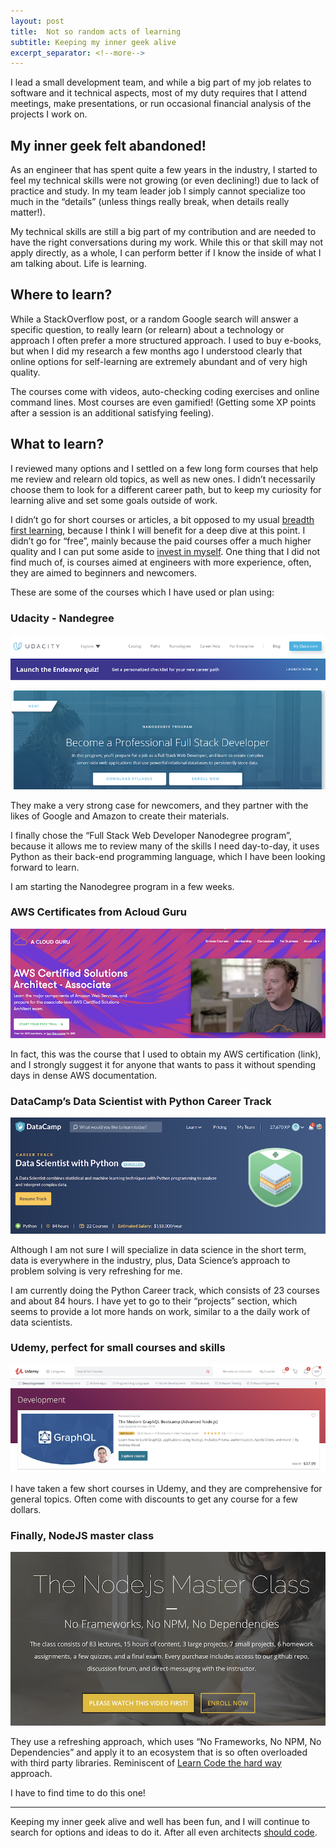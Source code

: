 ```yaml
---
layout: post
title:  Not so random acts of learning
subtitle: Keeping my inner geek alive
excerpt_separator: <!--more-->
---
```


I lead a small development team, and while a big part of my job relates to software and it technical aspects, most of my duty requires that I attend meetings, make presentations, or run occasional financial analysis of the projects I work on.
<!--more-->

## My inner geek felt abandoned!

As an engineer that has spent quite a few years in the industry, I started to feel my technical skills were not growing (or even declining!) due to lack of practice and study. In my team leader job I simply cannot specialize too much in the “details” (unless things really break, when details really matter!).

My technical skills are still a big part of my contribution and are needed to have the right conversations during my work. While this or that skill may not apply directly, as a whole, I can perform better if I know the inside of what I am talking about. Life is learning.

## Where to learn? 

While a StackOverflow post, or a random Google search will answer a specific question, to really learn (or relearn) about a technology or approach I often prefer a more structured approach. I used to buy e-books, but when I did my research a few months ago I understood clearly that online options for self-learning are extremely abundant and of very high quality. 

The courses come with videos, auto-checking coding exercises and online command lines. Most courses are even gamified! (Getting some XP points after a session is an additional satisfying feeling).


## What to learn?

I reviewed many options and I settled on a few long form courses that help me review and relearn old topics, as well as new ones. I didn’t necessarily choose them to look for a different career path, but to keep my curiosity for learning alive and set some goals outside of work.

I didn’t go for short courses or articles, a bit opposed to my usual [breadth first learning](http://wiki.c2.com/?BreadthFirstLearning), because I think I will benefit for a deep dive at this point. I didn’t go for “free”, mainly because the paid courses offer a much higher quality and I can put some aside to [invest in myself](https://medium.com/swlh/take-the-time-to-invest-in-yourself-your-future-depends-on-it-650303a4c). One thing that I did not find much of, is courses aimed at engineers with more experience, often, they are aimed to beginners and newcomers. 

These are some of the courses which I have used or plan using:

### Udacity - Nandegree

[![Udacity - Nandegrees Full-stack development](/img/posts/learning/udacity-full-stack.png)](https://www.udacity.com/course/full-stack-web-developer-nanodegree--nd004)

They make a very strong case for newcomers, and they partner with the likes of Google and Amazon to create their materials.

I finally chose the “Full Stack Web Developer Nanodegree program”, because it allows me to review many of the skills I need day-to-day, it uses Python as their back-end programming language, which I have been looking forward to learn.

I am starting the Nanodegree program in a few weeks.

### AWS Certificates from Acloud Guru

[![A Cloud Guru Certificate Course](/img/posts/learning/a-cloud-guru-aws-solutions.png)](https://acloud.guru/learn/aws-certified-solutions-architect-associate)

In fact, this was the course that I used to obtain my AWS certification (link), and I strongly suggest it for anyone that wants to pass it without spending days in dense AWS documentation.

### DataCamp’s Data Scientist with Python Career Track

[![Datacamp Data Science with Python](/img/posts/learning/datacamp-python-track.png)](https://www.datacamp.com/tracks/data-scientist-with-python)

Although I am not sure I will specialize in data science in the short term, data is everywhere in the industry, plus, Data Science’s approach to problem solving is very refreshing for me.

I am currently doing the Python Career track, which consists of 23 courses and about 84 hours. I have yet to go to their “projects” section, which seems to provide a lot more hands on work, similar to a the daily work of data scientists.

### Udemy, perfect for small courses and skills

[![Udemy Courses](/img/posts/learning/udemy-courses.png)](https://www.udemy.com/)

I have taken a few short courses in Udemy, and they are comprehensive for general topics. Often come with discounts to get any course for a few dollars.

### Finally, NodeJS master class

[![NodeJS master class](/img/posts/learning/nodejs-master-class.png)](https://pirple.thinkific.com/courses/the-nodejs-master-class)

They use a refreshing approach, which uses “No Frameworks, No NPM, No Dependencies” and apply it to an ecosystem that is so often overloaded with third party libraries. Reminiscent of [Learn Code the hard way](https://learncodethehardway.org/) approach.

I have to find time to do this one! 

----

Keeping my inner geek alive and well has been fun, and I will continue to search for options and ideas to do it. After all even architects [should code](http://wiki.c2.com/?ArchitectsDontCode).
